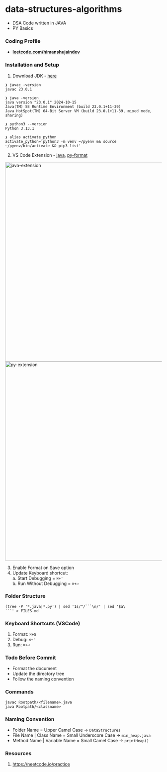 # data-structures-algorithms
- DSA Code written in JAVA
- PY Basics


### Coding Profile
- **[leetcode.com/himanshujaindev](https://leetcode.com/u/himanshujaindev/)**


### Installation and Setup
1. Download JDK - [here](https://www.oracle.com/java/technologies/downloads/)
```
❯ javac -version
javac 23.0.1

❯ java -version
java version "23.0.1" 2024-10-15
Java(TM) SE Runtime Environment (build 23.0.1+11-39)
Java HotSpot(TM) 64-Bit Server VM (build 23.0.1+11-39, mixed mode, sharing)

❯ python3 --version  
Python 3.13.1

❯ alias activate_python 
activate_python='python3 -m venv ~/pyenv && source ~/pyenv/bin/activate && pip3 list'
```

2. VS Code Extension - [java](https://marketplace.visualstudio.com/items?itemName=Oracle.oracle-java), [py-format](https://marketplace.visualstudio.com/items?itemName=ms-python.black-formatter)

<img width="641" alt="java-extension" src="https://github.com/user-attachments/assets/034e0831-b44c-4d83-bdd3-238a050cee98" />
<img width="641" alt="py-extension" src="https://github.com/user-attachments/assets/b7b511d0-8514-4d56-a938-f2feb82339be" />

3. Enable Format on Save option
4. Update Keyboard shortcut:<br>
    a. Start Debugging = ```⌘+'```<br>
    b. Run Without Debugging = ```⌘+⏎```
    


### Folder Structure
```
(tree -P '*.java|*.py') | sed '1s/^/```\n/' | sed '$a\
```' > FILES.md
```


### Keyboard Shortcuts (VSCode)

1. Format: ```⌘+S```
2. Debug: ```⌘+'```
3. Run: ```⌘+⏎```


### Todo Before Commit

- Format the document
- Update the directory tree
- Follow the naming convention


### Commands

```
javac Rootpath/<filename>.java
java Rootpath/<classname>
```


### Naming Convention

- Folder Name = Upper Camel Case -> ```DataStructures```
- File Name | Class Name = Small Underscore Case -> ```min_heap.java```
- Method Name | Variable Name = Small Camel Case -> ```printHeap()```


### Resources
1. https://neetcode.io/practice
